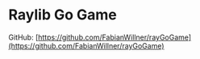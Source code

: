# Raylib Go Game

GitHub: [https://github.com/FabianWillner/rayGoGame](https://github.com/FabianWillner/rayGoGame)
